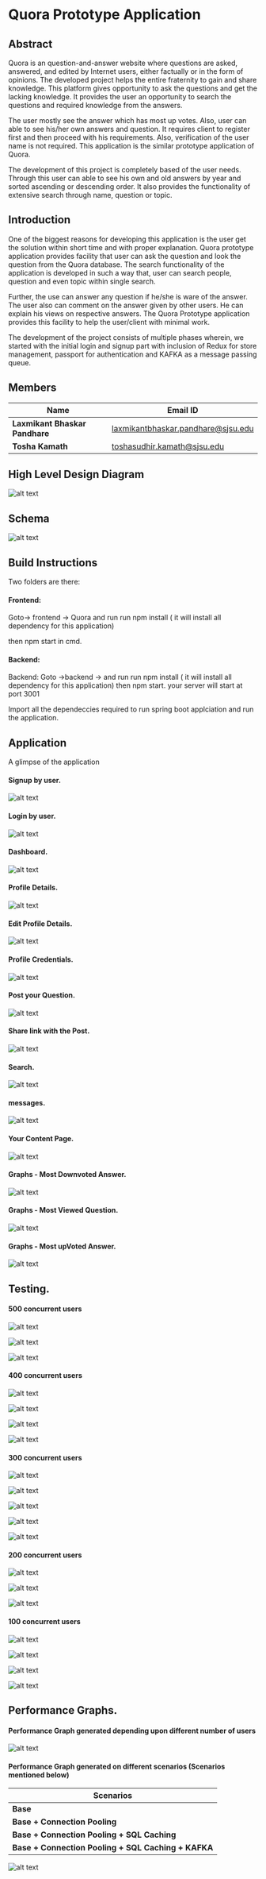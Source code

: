# Quora Prototype Application 

## Abstract 

Quora is an question-and-answer website where questions are asked, answered, and edited by Internet users, either factually or in the form of opinions. The developed project helps the entire fraternity to gain and share knowledge. This platform gives opportunity to ask the questions and get the lacking knowledge. It provides the user an opportunity to search the questions and required knowledge from the answers.

The user mostly see the answer which has most up votes. Also, user can able to see his/her own answers and question. It requires client to register first and then proceed with his requirements. Also, verification of the user name is not required. This application is the similar prototype application of Quora. 

The development of this project is completely based of the user needs. Through this user can able to see his own and old answers by year and sorted ascending or descending order. It also provides the functionality of extensive search through name, question or topic.

## Introduction

One of the biggest reasons for developing this application is the user get the solution within short time and with proper explanation. Quora prototype application provides facility that user can ask the question and look the question from the Quora database. The search functionality of the application is developed in such a way that, user can search people, question and even topic within single search.

Further, the use can answer any question if he/she is ware of the answer. The user also can comment on the answer given by other users. He can explain his views on respective answers. The Quora Prototype application provides this facility to help the user/client with minimal work.

The development of the project consists of multiple phases wherein, we started with the initial login and signup part with inclusion of Redux for store management, passport for authentication and KAFKA as a message passing queue.


## Members 

   | Name                           |              Email ID                 | 
   |--------------------------------|---------------------------------------|
   | **Laxmikant Bhaskar Pandhare** |   laxmikantbhaskar.pandhare@sjsu.edu  |
   | **Tosha Kamath**               |      toshasudhir.kamath@sjsu.edu      |
   

## High Level Design Diagram
![alt text](https://github.com/KalyaniJawanjal-design/Quora-Prototype-Application/blob/master/images/High%20Level%20Design.png)

## Schema
![alt text](https://github.com/KalyaniJawanjal-design/Quora-Prototype-Application/blob/master/images/Schema.png)

## Build Instructions

Two folders are there: 

#### Frontend: 

Goto-> frontend -> Quora and run run npm install ( it will install all dependency for this application) 

then npm start in cmd. 

#### Backend: 

Backend: Goto ->backend -> and run run npm install ( it will install all dependency for this application) then npm start. your server will start at port 3001

Import all the dependeccies required to run spring boot applciation and run the application.


## Application
A glimpse of the application

#### Signup by user.

![alt text](https://github.com/KalyaniJawanjal-design/Quora-Prototype-Application/blob/master/images/Signup.png)

#### Login by user.

![alt text](https://github.com/laxmikantbpandhare/Quora-Prototype-Application/blob/master/images/Login%20in%20image.png)

#### Dashboard.

![alt text](https://github.com/laxmikantbpandhare/Quora-Prototype-Application/blob/master/images/Dashboard.png)

#### Profile Details.

![alt text](https://github.com/laxmikantbpandhare/Quora-Prototype-Application/blob/master/images/Profile%20Details.png)

#### Edit Profile Details.

![alt text](https://github.com/laxmikantbpandhare/Quora-Prototype-Application/blob/master/images/Profile%20Personal%20Details.png)

#### Profile Credentials.

![alt text](https://github.com/laxmikantbpandhare/Quora-Prototype-Application/blob/master/images/Profile%20Credentials.png)

#### Post your Question.

![alt text](https://github.com/laxmikantbpandhare/Quora-Prototype-Application/blob/master/images/post%20your%20question.png)

#### Share link with the Post.

![alt text](https://github.com/laxmikantbpandhare/Quora-Prototype-Application/blob/master/images/Share%20link%20with%20question%20Post.png)

#### Search.

![alt text](https://github.com/laxmikantbpandhare/Quora-Prototype-Application/blob/master/images/Search.png)

#### messages.

![alt text](https://github.com/laxmikantbpandhare/Quora-Prototype-Application/blob/master/images/messages.png)

#### Your Content Page.

![alt text](https://github.com/laxmikantbpandhare/Quora-Prototype-Application/blob/master/images/your%20content%20page.png)

#### Graphs - Most Downvoted Answer.

![alt text](https://github.com/KalyaniJawanjal-design/Quora-Prototype-Application/blob/master/images/Graph%20Moost%20doownvotes%20answer.png)

#### Graphs - Most Viewed Question.

![alt text](https://github.com/laxmikantbpandhare/Quora-Prototype-Application/blob/master/images/Graphs%20Most%20Viewed%20Questions.png)

#### Graphs - Most upVoted Answer.

![alt text](https://github.com/laxmikantbpandhare/Quora-Prototype-Application/blob/master/images/Graphs%20Most%20upVotes%20Answers.png)



## Testing.

#### 500 concurrent users

![alt text](https://github.com/laxmikantbpandhare/Quora-Prototype-Application/blob/master/images/test%20case%20images%202.png)

![alt text](https://github.com/laxmikantbpandhare/Quora-Prototype-Application/blob/master/images/test%20case%20images%201.png)

![alt text](https://github.com/laxmikantbpandhare/Quora-Prototype-Application/blob/master/images/test%20case%20images%203.png)


#### 400 concurrent users

![alt text](https://github.com/laxmikantbpandhare/Quora-Prototype-Application/blob/master/images/test%20case%20images%204.png)

![alt text](https://github.com/laxmikantbpandhare/Quora-Prototype-Application/blob/master/images/test%20case%20images%205.png)

![alt text](https://github.com/laxmikantbpandhare/Quora-Prototype-Application/blob/master/images/test%20case%20images%206.png)

![alt text](https://github.com/laxmikantbpandhare/Quora-Prototype-Application/blob/master/images/test%20case%20images%207.png)


#### 300 concurrent users

![alt text](https://github.com/laxmikantbpandhare/Quora-Prototype-Application/blob/master/images/test%20case%20images%208.png)

![alt text](https://github.com/laxmikantbpandhare/Quora-Prototype-Application/blob/master/images/test%20case%20images%209.png)

![alt text](https://github.com/laxmikantbpandhare/Quora-Prototype-Application/blob/master/images/test%20case%20images%2010.png)

![alt text](https://github.com/laxmikantbpandhare/Quora-Prototype-Application/blob/master/images/test%20case%20images%2011.png)

![alt text](https://github.com/laxmikantbpandhare/Quora-Prototype-Application/blob/master/images/test%20case%20images%2012.png)

#### 200 concurrent users

![alt text](https://github.com/laxmikantbpandhare/Quora-Prototype-Application/blob/master/images/test%20case%20images%2013.png)

![alt text](https://github.com/laxmikantbpandhare/Quora-Prototype-Application/blob/master/images/test%20case%20images%2014.png)

![alt text](https://github.com/laxmikantbpandhare/Quora-Prototype-Application/blob/master/images/test%20case%20images%2015.png)

#### 100 concurrent users

![alt text](https://github.com/laxmikantbpandhare/Quora-Prototype-Application/blob/master/images/test%20case%20images%2016.png)

![alt text](https://github.com/laxmikantbpandhare/Quora-Prototype-Application/blob/master/images/test%20case%20images%2017.png)

![alt text](https://github.com/laxmikantbpandhare/Quora-Prototype-Application/blob/master/images/test%20case%20images%2018.png)

![alt text](https://github.com/laxmikantbpandhare/Quora-Prototype-Application/blob/master/images/test%20case%20images%2019.png)



## Performance Graphs.

#### Performance Graph generated depending upon different number of users

![alt text](https://github.com/laxmikantbpandhare/Quora-Prototype-Application/blob/master/images/Performance%20Grapn%20on%20number%20of%20users.png)

#### Performance Graph generated on different scenarios (Scenarios mentioned below)

   |                    Scenarios                       | 
   |--------------------------------------------------- |
   |                    **Base**                        |
   |           **Base + Connection Pooling**            |
   |        **Base + Connection Pooling + SQL Caching** |
   | **Base + Connection Pooling + SQL Caching + KAFKA**|


![alt text](https://github.com/laxmikantbpandhare/Quora-Prototype-Application/blob/master/images/Performance%20Grpahs%20in%20different%20scenrios.png)

